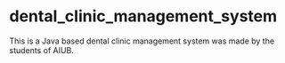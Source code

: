 # dental_clinic_management_system
This is a Java based dental clinic management system was made by the students of AIUB.
